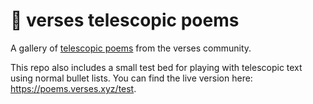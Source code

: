 # 📜 verses telescopic poems
A gallery of [telescopic poems](https://github.com/jackyzha0/telescopic-text) from the verses community.

This repo also includes a small test bed for playing with telescopic text using normal bullet lists. You can find the live version here: https://poems.verses.xyz/test.
